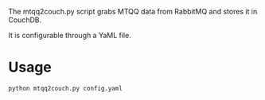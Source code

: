 The mtqq2couch.py script grabs MTQQ data from RabbitMQ and stores it in CouchDB.

It is configurable through a YaML file.

# Usage

    python mtqq2couch.py config.yaml
